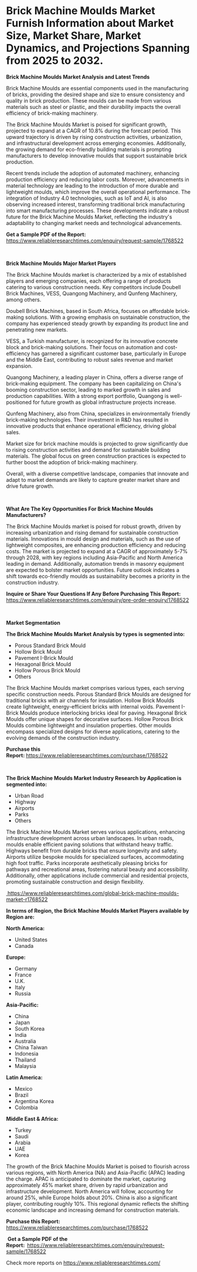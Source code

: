 <p><h1>Brick Machine Moulds Market Furnish Information about Market Size, Market Share, Market Dynamics, and Projections Spanning from 2025 to 2032.</h1></p><p><strong>Brick Machine Moulds Market Analysis and Latest Trends</strong></p>
<p><p>Brick Machine Moulds are essential components used in the manufacturing of bricks, providing the desired shape and size to ensure consistency and quality in brick production. These moulds can be made from various materials such as steel or plastic, and their durability impacts the overall efficiency of brick-making machinery.</p><p>The Brick Machine Moulds Market is poised for significant growth, projected to expand at a CAGR of 10.8% during the forecast period. This upward trajectory is driven by rising construction activities, urbanization, and infrastructural development across emerging economies. Additionally, the growing demand for eco-friendly building materials is prompting manufacturers to develop innovative moulds that support sustainable brick production.</p><p>Recent trends include the adoption of automated machinery, enhancing production efficiency and reducing labor costs. Moreover, advancements in material technology are leading to the introduction of more durable and lightweight moulds, which improve the overall operational performance. The integration of Industry 4.0 technologies, such as IoT and AI, is also observing increased interest, transforming traditional brick manufacturing into smart manufacturing processes. These developments indicate a robust future for the Brick Machine Moulds Market, reflecting the industry's adaptability to changing market needs and technological advancements.</p></p>
<p><strong>Get a Sample PDF of the Report:&nbsp;</strong> <a href="https://www.reliableresearchtimes.com/enquiry/request-sample/1768522?utm_campaign=3011&utm_medium=2&utm_source=Github&utm_content=ia&utm_term=11042025&utm_id=brick-machine-moulds">https://www.reliableresearchtimes.com/enquiry/request-sample/1768522</a></p>
<p>&nbsp;</p>
<p><strong>Brick Machine Moulds Major Market Players</strong></p>
<p><p>The Brick Machine Moulds market is characterized by a mix of established players and emerging companies, each offering a range of products catering to various construction needs. Key competitors include Doubell Brick Machines, VESS, Quangong Machinery, and Qunfeng Machinery, among others. </p><p>Doubell Brick Machines, based in South Africa, focuses on affordable brick-making solutions. With a growing emphasis on sustainable construction, the company has experienced steady growth by expanding its product line and penetrating new markets. </p><p>VESS, a Turkish manufacturer, is recognized for its innovative concrete block and brick-making solutions. Their focus on automation and cost-efficiency has garnered a significant customer base, particularly in Europe and the Middle East, contributing to robust sales revenue and market expansion.</p><p>Quangong Machinery, a leading player in China, offers a diverse range of brick-making equipment. The company has been capitalizing on China's booming construction sector, leading to marked growth in sales and production capabilities. With a strong export portfolio, Quangong is well-positioned for future growth as global infrastructure projects increase.</p><p>Qunfeng Machinery, also from China, specializes in environmentally friendly brick-making technologies. Their investment in R&D has resulted in innovative products that enhance operational efficiency, driving global sales.</p><p>Market size for brick machine moulds is projected to grow significantly due to rising construction activities and demand for sustainable building materials. The global focus on green construction practices is expected to further boost the adoption of brick-making machinery.</p><p>Overall, with a diverse competitive landscape, companies that innovate and adapt to market demands are likely to capture greater market share and drive future growth.</p></p>
<p>&nbsp;</p>
<p><strong>What Are The Key Opportunities For Brick Machine Moulds Manufacturers?</strong></p>
<p><p>The Brick Machine Moulds market is poised for robust growth, driven by increasing urbanization and rising demand for sustainable construction materials. Innovations in mould design and materials, such as the use of lightweight composites, are enhancing production efficiency and reducing costs. The market is projected to expand at a CAGR of approximately 5-7% through 2028, with key regions including Asia-Pacific and North America leading in demand. Additionally, automation trends in masonry equipment are expected to bolster market opportunities. Future outlook indicates a shift towards eco-friendly moulds as sustainability becomes a priority in the construction industry.</p></p>
<p><strong>Inquire or Share Your Questions If Any Before Purchasing This Report:</strong> <a href="https://www.reliableresearchtimes.com/enquiry/pre-order-enquiry/1768522?utm_campaign=3011&utm_medium=2&utm_source=Github&utm_content=ia&utm_term=11042025&utm_id=brick-machine-moulds">https://www.reliableresearchtimes.com/enquiry/pre-order-enquiry/1768522</a></p>
<p>&nbsp;</p>
<p><strong>Market Segmentation</strong></p>
<p><strong>The Brick Machine Moulds Market Analysis by types is segmented into:</strong></p>
<p><ul><li>Porous Standard Brick Mould</li><li>Hollow Brick Mould</li><li>Pavement I-Brick Mould</li><li>Hexagonal Brick Mould</li><li>Hollow Porous Brick Mould</li><li>Others</li></ul></p>
<p><p>The Brick Machine Moulds market comprises various types, each serving specific construction needs. Porous Standard Brick Moulds are designed for traditional bricks with air channels for insulation. Hollow Brick Moulds create lightweight, energy-efficient bricks with internal voids. Pavement I-Brick Moulds produce interlocking bricks ideal for paving. Hexagonal Brick Moulds offer unique shapes for decorative surfaces. Hollow Porous Brick Moulds combine lightweight and insulation properties. Other moulds encompass specialized designs for diverse applications, catering to the evolving demands of the construction industry.</p></p>
<p><strong>Purchase this Report:&nbsp;</strong><a href="https://www.reliableresearchtimes.com/purchase/1768522?utm_campaign=3011&utm_medium=2&utm_source=Github&utm_content=ia&utm_term=11042025&utm_id=brick-machine-moulds">https://www.reliableresearchtimes.com/purchase/1768522</a></p>
<p>&nbsp;</p>
<p><strong>The Brick Machine Moulds Market Industry Research by Application is segmented into:</strong></p>
<p><ul><li>Urban Road</li><li>Highway</li><li>Airports</li><li>Parks</li><li>Others</li></ul></p>
<p><p>The Brick Machine Moulds Market serves various applications, enhancing infrastructure development across urban landscapes. In urban roads, moulds enable efficient paving solutions that withstand heavy traffic. Highways benefit from durable bricks that ensure longevity and safety. Airports utilize bespoke moulds for specialized surfaces, accommodating high foot traffic. Parks incorporate aesthetically pleasing bricks for pathways and recreational areas, fostering natural beauty and accessibility. Additionally, other applications include commercial and residential projects, promoting sustainable construction and design flexibility.</p></p>
<p><a href="https://www.reliableresearchtimes.com/global-brick-machine-moulds-market-r1768522?utm_campaign=3011&utm_medium=2&utm_source=Github&utm_content=ia&utm_term=11042025&utm_id=brick-machine-moulds">&nbsp;https://www.reliableresearchtimes.com/global-brick-machine-moulds-market-r1768522</a></p>
<p><strong>In terms of Region, the Brick Machine Moulds Market Players available by Region are:</strong></p>
<p>
    <p> <strong> North America: </strong>
        <ul>
            <li>United States</li>
            <li>Canada</li>
        </ul>
        </p> 
    <p> <strong> Europe: </strong>
        <ul>
            <li>Germany</li>
            <li>France</li>
            <li>U.K.</li>
            <li>Italy</li>
            <li>Russia</li>
        </ul>
        </p> 
    <p> <strong> Asia-Pacific: </strong>
        <ul>
            <li>China</li>
            <li>Japan</li>
            <li>South Korea</li>
            <li>India</li>
            <li>Australia</li>
            <li>China Taiwan</li>
            <li>Indonesia</li>
            <li>Thailand</li>
            <li>Malaysia</li>
        </ul>
        </p> 
    <p> <strong> Latin America: </strong>
        <ul>
            <li>Mexico</li>
            <li>Brazil</li>
            <li>Argentina Korea</li>
            <li>Colombia</li>
        </ul>
        </p> 
    <p> <strong> Middle East & Africa: </strong>
        <ul>
            <li>Turkey</li>
            <li>Saudi</li>
            <li>Arabia</li>
            <li>UAE</li>
            <li>Korea</li>
        </ul>
    </p>
    </p>
<p><p>The growth of the Brick Machine Moulds Market is poised to flourish across various regions, with North America (NA) and Asia-Pacific (APAC) leading the charge. APAC is anticipated to dominate the market, capturing approximately 45% market share, driven by rapid urbanization and infrastructure development. North America will follow, accounting for around 25%, while Europe holds about 20%. China is also a significant player, contributing roughly 10%. This regional dynamic reflects the shifting economic landscape and increasing demand for construction materials.</p></p>
<p><strong>Purchase this Report: </strong><a href="https://www.reliableresearchtimes.com/purchase/1768522?utm_campaign=3011&utm_medium=2&utm_source=Github&utm_content=ia&utm_term=11042025&utm_id=brick-machine-moulds">https://www.reliableresearchtimes.com/purchase/1768522</a></p>
<p>&nbsp;<strong>Get a Sample PDF of the Report:&nbsp;&nbsp;</strong><a href="https://www.reliableresearchtimes.com/enquiry/request-sample/1768522?utm_campaign=3011&utm_medium=2&utm_source=Github&utm_content=ia&utm_term=11042025&utm_id=brick-machine-moulds">https://www.reliableresearchtimes.com/enquiry/request-sample/1768522</a></p>
<p><strong></strong></p>
<p>Check more reports on <a href="https://www.reliableresearchtimes.com/?utm_campaign=3011&utm_medium=2&utm_source=Github&utm_content=ia&utm_term=11042025&utm_id=brick-machine-moulds">https://www.reliableresearchtimes.com/</a></p>